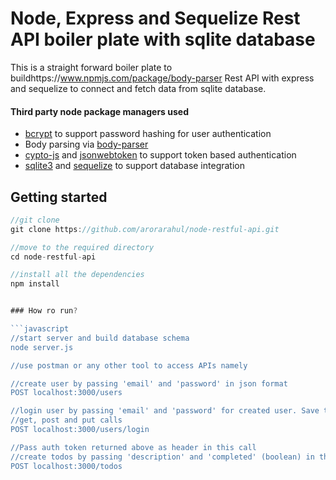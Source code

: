 # Node, Express and Sequelize Rest API boiler plate with sqlite database

This is a straight forward boiler plate to buildhttps://www.npmjs.com/package/body-parser Rest API with express and sequelize to connect and fetch data from sqlite database.

#### Third party node package managers used

* [bcrypt](https://www.npmjs.com/package/bcrypt) to support password hashing for user authentication
* Body parsing via [body-parser](https://www.npmjs.com/package/body-parser)
* [cypto-js](https://www.npmjs.com/package/crypto-js) and [jsonwebtoken](https://www.npmjs.com/package/jsonwebtoken) to support token based authentication
* [sqlite3](https://www.npmjs.com/package/sqlite3) and [sequelize](http://docs.sequelizejs.com/en/v3/) to support database integration

## Getting started

```javascript
//git clone
git clone https://github.com/arorarahul/node-restful-api.git

//move to the required directory
cd node-restful-api

//install all the dependencies 
npm install


### How ro run?

```javascript
//start server and build database schema
node server.js

//use postman or any other tool to access APIs namely

//create user by passing 'email' and 'password' in json format
POST localhost:3000/users

//login user by passing 'email' and 'password' for created user. Save the auth token returned in the remaining
//get, post and put calls
POST localhost:3000/users/login

//Pass auth token returned above as header in this call
//create todos by passing 'description' and 'completed' (boolean) in this call as JSON
POST localhost:3000/todos

